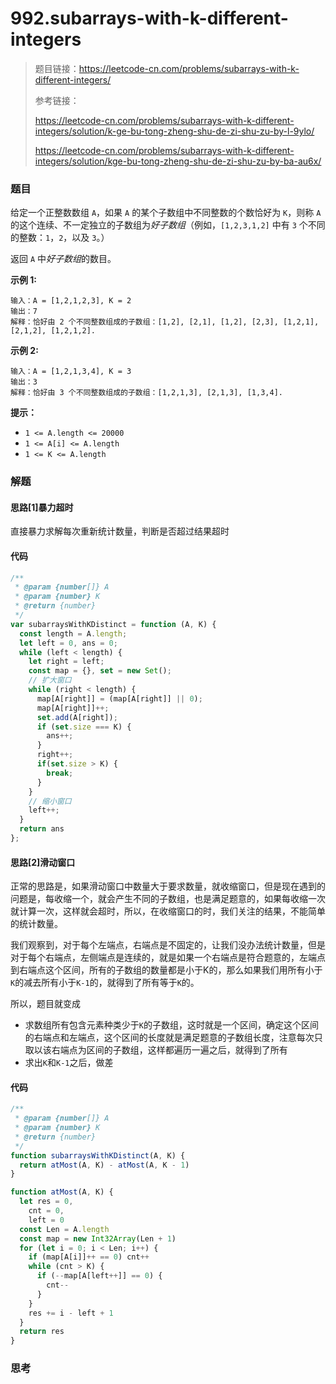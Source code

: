 # 992.subarrays-with-k-different-integers

> 题目链接：https://leetcode-cn.com/problems/subarrays-with-k-different-integers/
>
> 参考链接：
>
> https://leetcode-cn.com/problems/subarrays-with-k-different-integers/solution/k-ge-bu-tong-zheng-shu-de-zi-shu-zu-by-l-9ylo/
>
> https://leetcode-cn.com/problems/subarrays-with-k-different-integers/solution/kge-bu-tong-zheng-shu-de-zi-shu-zu-by-ba-au6x/

### 题目

给定一个正整数数组 `A`，如果 `A` 的某个子数组中不同整数的个数恰好为 `K`，则称 `A` 的这个连续、不一定独立的子数组为*好子数组*（例如，`[1,2,3,1,2]` 中有 `3` 个不同的整数：`1`，`2`，以及 `3`。）

返回 `A` 中*好子数组*的数目。

**示例 1:**

```
输入：A = [1,2,1,2,3], K = 2
输出：7
解释：恰好由 2 个不同整数组成的子数组：[1,2], [2,1], [1,2], [2,3], [1,2,1], [2,1,2], [1,2,1,2].
```

**示例 2:**

```
输入：A = [1,2,1,3,4], K = 3
输出：3
解释：恰好由 3 个不同整数组成的子数组：[1,2,1,3], [2,1,3], [1,3,4].
```

**提示：**

- `1 <= A.length <= 20000`
- `1 <= A[i] <= A.length`
- `1 <= K <= A.length`



### 解题

#### 思路[1]暴力超时

直接暴力求解每次重新统计数量，判断是否超过结果超时

#### 代码

```javascript
/**
 * @param {number[]} A
 * @param {number} K
 * @return {number}
 */
var subarraysWithKDistinct = function (A, K) {
  const length = A.length;
  let left = 0, ans = 0;
  while (left < length) {
    let right = left;
    const map = {}, set = new Set();
    // 扩大窗口
    while (right < length) {
      map[A[right]] = (map[A[right]] || 0);
      map[A[right]]++;
      set.add(A[right]);
      if (set.size === K) {
        ans++;
      }
      right++;
      if(set.size > K) {
        break;
      }
    }
    // 缩小窗口
    left++;
  }
  return ans
};
```

#### 思路[2]滑动窗口

正常的思路是，如果滑动窗口中数量大于要求数量，就收缩窗口，但是现在遇到的问题是，每收缩一个，就会产生不同的子数组，也是满足题意的，如果每收缩一次就计算一次，这样就会超时，所以，在收缩窗口的时，我们关注的结果，不能简单的统计数量。

我们观察到，对于每个左端点，右端点是不固定的，让我们没办法统计数量，但是对于每个右端点，左侧端点是连续的，就是如果一个右端点是符合题意的，左端点到右端点这个区间，所有的子数组的数量都是小于K的，那么如果我们用所有小于`K`的减去所有小于`K-1`的，就得到了所有等于`K`的。

所以，题目就变成

* 求数组所有包含元素种类少于`K`的子数组，这时就是一个区间，确定这个区间的右端点和左端点，这个区间的长度就是满足题意的子数组长度，注意每次只取以该右端点为区间的子数组，这样都遍历一遍之后，就得到了所有
* 求出`K`和`K-1`之后，做差

#### 代码

```javascript
/**
 * @param {number[]} A
 * @param {number} K
 * @return {number}
 */
function subarraysWithKDistinct(A, K) {
  return atMost(A, K) - atMost(A, K - 1)
}

function atMost(A, K) {
  let res = 0,
    cnt = 0,
    left = 0
  const Len = A.length
  const map = new Int32Array(Len + 1)
  for (let i = 0; i < Len; i++) {
    if (map[A[i]]++ == 0) cnt++
    while (cnt > K) {
      if (--map[A[left++]] == 0) {
        cnt--
      }
    }
    res += i - left + 1
  }
  return res
}
```



### 思考